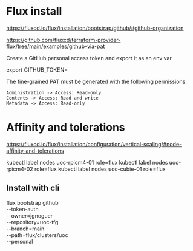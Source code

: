 # Flux install

https://fluxcd.io/flux/installation/bootstrap/github/#github-organization

https://github.com/fluxcd/terraform-provider-flux/tree/main/examples/github-via-pat

Create a GitHub personal access token and export it as an env var

export GITHUB_TOKEN=<my-token>

The fine-grained PAT must be generated with the following permissions:

    Administration -> Access: Read-only
    Contents -> Access: Read and write
    Metadata -> Access: Read-only
    
# Affinity and tolerations
  
  https://fluxcd.io/flux/installation/configuration/vertical-scaling/#node-affinity-and-tolerations


kubectl label nodes uoc-rpicm4-01 role=flux
kubectl label nodes uoc-rpicm4-02 role=flux
kubectl label nodes uoc-cubie-01 role=flux

## Install with cli

flux bootstrap github \
  --token-auth \
  --owner=jgnoguer \
  --repository=uoc-tfg \
  --branch=main \
  --path=flux/clusters/uoc \
  --personal



